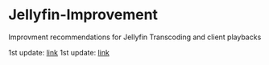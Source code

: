 # Jellyfin-Improvement
Improvment recommendations for Jellyfin Transcoding and client playbacks

1st update: [link](https://github.com/amirrezaes/Jellyfin-Improvement/blob/main/Update%202023-10-29.pdf)
1st update: [link](https://github.com/amirrezaes/Jellyfin-Improvement/blob/main/2nd%20update%202023-11-06.pdf)
